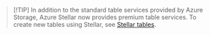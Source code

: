> [!TIP] In addition to the standard table services provided by Azure Storage, Azure Stellar now provides premium table services. To create new tables using Stellar, see [Stellar tables](https://aka.ms/premiumtables).
>
